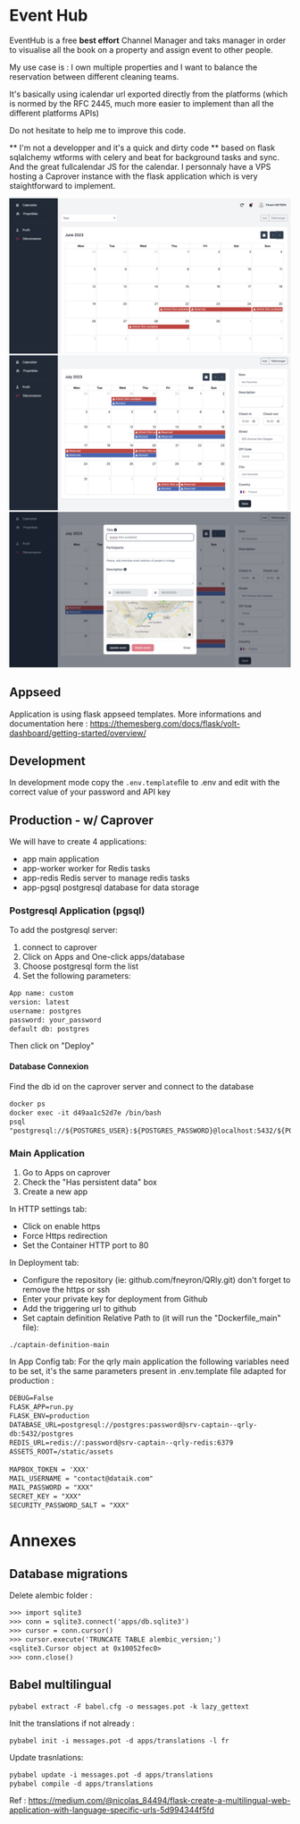 # Event Hub

EventHub is a free **best effort** Channel Manager and 
taks manager in order to visualise all the book on a property and assign event to other people.

My use case is :
I own multiple properties and I want to balance the reservation between different cleaning teams. 

It's basically using icalendar url exported directly from the platforms (which is normed by the RFC 2445, much more easier to implement than all the different platforms APIs)

Do not hesitate to help me to improve this code.

** I'm not a developper and it's a quick and dirty code ** based on flask sqlalchemy wtforms with celery and beat for background tasks and sync. And the great fullcalendar JS for the calendar.
I personnaly have a VPS hosting a Caprover instance with the flask application which is very staightforward to implement.

![Screenshot 2023-05-04 at 19.13.27.png](apps%2Fstatic%2Fassets%2Fimg%2Freadme%2FScreenshot%202023-05-04%20at%2019.13.27.png)
![Screenshot 2023-05-04 at 19.13.44.png](apps%2Fstatic%2Fassets%2Fimg%2Freadme%2FScreenshot%202023-05-04%20at%2019.13.44.png)
![Screenshot 2023-05-04 at 19.13.51.png](apps%2Fstatic%2Fassets%2Fimg%2Freadme%2FScreenshot%202023-05-04%20at%2019.13.51.png)

## Appseed
Application is using flask appseed templates. More informations and documentation here : 
https://themesberg.com/docs/flask/volt-dashboard/getting-started/overview/

## Development
In development mode copy the ```.env.template```file to .env and edit with the correct value of your password and API key

## Production - w/ Caprover
We will have to create 4 applications:
- app main application
- app-worker worker for Redis tasks
- app-redis Redis server to manage redis tasks
- app-pgsql postgresql database for data storage



### Postgresql Application (pgsql)
To add the postgresql server: 
1. connect to caprover
2. Click on Apps and One-click apps/database
3. Choose postgresql form the list
4. Set the following parameters:
```
App name: custom
version: latest
username: postgres
password: your_password
default db: postgres
```
Then click on "Deploy"


#### Database Connexion
Find the db id on the caprover server and connect to the database
```
docker ps
docker exec -it d49aa1c52d7e /bin/bash
psql "postgresql://${POSTGRES_USER}:${POSTGRES_PASSWORD}@localhost:5432/${POSTGRES_DB}"
```


### Main Application

1. Go to Apps on caprover
2. Check the "Has persistent data" box
3. Create a new app 

In HTTP settings tab: 
- Click on enable https 
- Force Https redirection
- Set the Container HTTP port to 80

In Deployment tab:
- Configure the repository (ie: github.com/fneyron/QRly.git) don't forget to remove the https or ssh
- Enter your private key for deployment from Github
- Add the triggering url to github
- Set captain definition Relative Path to (it will run the "Dockerfile_main" file): 
```
./captain-definition-main
```

In App Config tab:
For the qrly main application the following variables need to be set, it's the same parameters present in .env.template file adapted for production :
```
DEBUG=False
FLASK_APP=run.py
FLASK_ENV=production
DATABASE_URL=postgresql://postgres:password@srv-captain--qrly-db:5432/postgres
REDIS_URL=redis://:password@srv-captain--qrly-redis:6379
ASSETS_ROOT=/static/assets

MAPBOX_TOKEN = 'XXX'
MAIL_USERNAME = "contact@dataik.com"
MAIL_PASSWORD = "XXX"
SECRET_KEY = "XXX"
SECURITY_PASSWORD_SALT = "XXX"

```


# Annexes
## Database migrations
Delete alembic folder : 
```
>>> import sqlite3
>>> conn = sqlite3.connect('apps/db.sqlite3')
>>> cursor = conn.cursor()
>>> cursor.execute('TRUNCATE TABLE alembic_version;')
<sqlite3.Cursor object at 0x10052fec0>
>>> conn.close()
```

## Babel multilingual
~~~
pybabel extract -F babel.cfg -o messages.pot -k lazy_gettext 
~~~
Init the translations if not already :
~~~
pybabel init -i messages.pot -d apps/translations -l fr
~~~
Update trasnlations:
~~~
pybabel update -i messages.pot -d apps/translations  
pybabel compile -d apps/translations
~~~

Ref : https://medium.com/@nicolas_84494/flask-create-a-multilingual-web-application-with-language-specific-urls-5d994344f5fd

